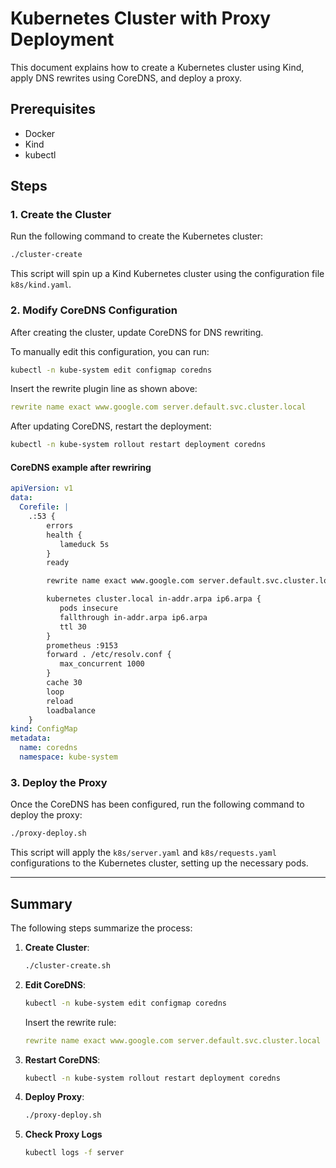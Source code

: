 # Kubernetes Cluster with Proxy Deployment

This document explains how to create a Kubernetes cluster using Kind, apply DNS rewrites using CoreDNS, and deploy a proxy.

## Prerequisites

- Docker
- Kind
- kubectl

## Steps

### 1. Create the Cluster

Run the following command to create the Kubernetes cluster:

```bash
./cluster-create
```

This script will spin up a Kind Kubernetes cluster using the configuration file `k8s/kind.yaml`.

### 2. Modify CoreDNS Configuration

After creating the cluster, update CoreDNS for DNS rewriting.

To manually edit this configuration, you can run:

```bash
kubectl -n kube-system edit configmap coredns
```

Insert the rewrite plugin line as shown above:

```yaml
rewrite name exact www.google.com server.default.svc.cluster.local
```

After updating CoreDNS, restart the deployment:

```bash
kubectl -n kube-system rollout restart deployment coredns
```

#### CoreDNS example after rewriring

```yaml
apiVersion: v1
data:
  Corefile: |
    .:53 {
        errors
        health {
           lameduck 5s
        }
        ready

        rewrite name exact www.google.com server.default.svc.cluster.local

        kubernetes cluster.local in-addr.arpa ip6.arpa {
           pods insecure
           fallthrough in-addr.arpa ip6.arpa
           ttl 30
        }
        prometheus :9153
        forward . /etc/resolv.conf {
           max_concurrent 1000
        }
        cache 30
        loop
        reload
        loadbalance
    }
kind: ConfigMap
metadata:
  name: coredns
  namespace: kube-system
```

### 3. Deploy the Proxy

Once the CoreDNS has been configured, run the following command to deploy the proxy:

```bash
./proxy-deploy.sh
```

This script will apply the `k8s/server.yaml` and `k8s/requests.yaml` configurations to the Kubernetes cluster, setting up the necessary pods.

---

## Summary

The following steps summarize the process:

1. **Create Cluster**:

   ```bash
   ./cluster-create.sh
   ```

2. **Edit CoreDNS**:

   ```bash
   kubectl -n kube-system edit configmap coredns
   ```

   Insert the rewrite rule:

   ```yaml
   rewrite name exact www.google.com server.default.svc.cluster.local
   ```

3. **Restart CoreDNS**:

   ```bash
   kubectl -n kube-system rollout restart deployment coredns
   ```

4. **Deploy Proxy**:

   ```bash
   ./proxy-deploy.sh
   ```

5. **Check Proxy Logs**
   ```bash
   kubectl logs -f server
   ```
